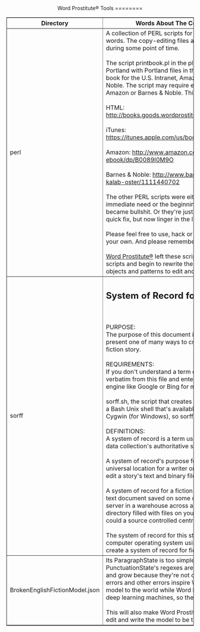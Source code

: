 <center>Word Prostitute&reg; Tools
========
</center>

<table border="1" cellpadding="20">
<tr>
<th>
Directory
</th>
<th>
Words About The Code In The Directory
</th>
</tr>
<tr>
<td>
perl
</td>
<td>
A collection of PERL scripts for copy-editing and publishing words. The copy-editing files and the publishing files worked during some point of time.
<br />
<br />
The script printbook.pl in the pl directory was used to publish Portland with Portland files in the conf folder, and it created a book for the U.S. Intranet, Amazon, iTunes and Barnes & Noble. The script may require executables no longer used by Amazon or Barnes & Noble. This is the output of the script:
<br />
<br />
HTML: <a  href="http://books.goods.wordprostitute.com/Por%E2%9C%9Eland/">http://books.goods.wordprostitute.com/Por%E2%9C%9Eland/</a>
<br />
<br />
iTunes: <a  href="https://itunes.apple.com/us/book/portland/id532941682">https://itunes.apple.com/us/book/portland/id532941682</a>
<br />
<br />
Amazon: <a  href="http://www.amazon.com/Portland-Kalab-Oster-ebook/dp/B0089I0M9O">http://www.amazon.com/Portland-Kalab-Oster-ebook/dp/B0089I0M9O</a>
<br />
<br />
Barnes & Noble: <a  href="http://www.barnesandnoble.com/w/portland-kalab-oster/1111440702">http://www.barnesandnoble.com/w/portland-kalab-oster/1111440702</a>
<br />
<br />
The other PERL scripts were either quick utilities to serve an immediate need or the beginning of something brilliant that became bullshit. Or they're just shitty scripts that served a quick fix, but now linger in the limbo of pointlessness.
<br />
<br />
Please feel free to use, hack or rewrite and call the scripts your own. And please remember these are PERL scripts. 
<br />
<br />
<a href="http://wordprostitute.com">Word Prostitute&reg;</a> left these scripts behind, so it can forget the scripts and begin to rewrite the processes with Java using objects and patterns to edit and publish words.
</td>
</tr>
<tr>
<td>
sorff
</td>
<td>
<h2>System of Record for Fiction</h2>
<br />
<br />
PURPOSE:
<br />
The purpose of this document is to introduce the idea and present one of many ways to create a system of record for a fiction story.
<br />
<br />
REQUIREMENTS:
<br />
If you don't understand a term or tool then you can copy text verbatim from this file and enter it into a search and return engine like Google or Bing for more definition.
<br />
<br />
sorff.sh, the script that creates the system of record, requires a Bash Unix shell that's available on Ubuntu, MacOS X or Cygwin (for Windows), so sorff.sh can execute.
<br />
<br />
DEFINITIONS:
<br />
A system of record is a term used by data scientists to label a data collection's authoritative source.
<br />
<br />
A system of record's purpose for a fiction story is to provide a universal location for a writer or writers or editors to write and edit a story's text and binary files.
<br />
<br />
A system of record for a fiction story can be as simple as a text document saved on some operating system in some server in a warehouse across an ocean, or it could be a file directory filled with files on your thumb-sized hard drive, or it could a source controlled centralized Git repository.
<br />
<br />
The system of record for this story is a Git repository within a computer operating system using the following Tools to auto create a system of record for fiction for you.
</td>
</tr>
<tr>
<td>
BrokenEnglishFictionModel.json
</td>
<td>
Its ParagraphState is too simple and errors DialogState. PunctuationState's regexes are nascent and need to mature and grow because they're not casting the right pose. These errors and other errors inspire Word Prostitute&reg; to release this model to the world while Word Prostitute&reg; edits the model for deep learning machines, so they can edit and write.
<br />
<br />
This will also make Word Prostitute&reg; paranoid and drive it to edit and write the model to be the one that automates editing.
</td>
</tr>
</table>





